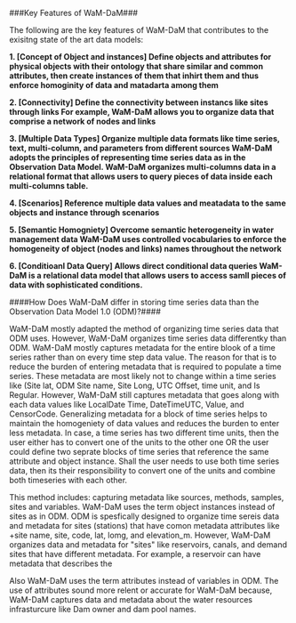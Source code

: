 ###Key Features of WaM-DaM###


The following are the key features of WaM-DaM that contributes to the exisitng state of the art data models:


**1. [Concept of Object and instances] Define objects and attributes for physical objects with their ontology that share similar and common attributes, then create instances of them that inhirt them and thus enforce homoginity of data and matadarta among them**

**2. [Connectivity] Define the connectivity between instancs like sites through links For example, WaM-DaM allows you to organize data that comprise a network of nodes and links**

**3. [Multiple Data Types] Organize multiple data formats like time series, text, multi-column, and parameters from different sources WaM-DaM adopts the principles of representing time series data as in the Observation Data Model. WaM-DaM organizes multi-columns data in a relational format that allows users to query pieces of data inside each multi-columns table.**

**4. [Scenarios] Reference multiple data values and meatadata to the same objects and instance through scenarios**

**5. [Semantic Homogniety] Overcome semantic heterogeneity in water management data WaM-DaM uses controlled vocabularies to enforce the homogeneity of object (nodes and links) names throughout the network**

**6. [Conditioanl Data Query] Allows direct conditional data queries WaM-DaM is a relational data model that allows users to access samll pieces of data with sophisticated conditions.**




####How Does WaM-DaM differ in storing time series data than the Observation Data Model 1.0 (ODM)?####
 
WaM-DaM mostly adapted the method of organizing time series data that ODM uses. However, WaM-DaM organizes time series data differentky than ODM. WaM-DaM mostly captures metadata for the entire blook of a time series rather than on every time step data value. The reason for that is to reduce the burden of entering metadata that is required to populate a time series. These metadata are most likely not to change within a time series like (Site lat, ODM Site name, Site Long, UTC Offset, time unit, and Is Regular. However, WaM-DaM still captures metadata that goes along with each data values like LocalDate Time, DateTimeUTC, Value, and CensorCode. Generalizing metadata for a block of time series helps to maintain the homogeniety of data values and reduces the burden to enter less metadata. In case, a time series has two different time units, then the user either has to convert one of the units to the other one OR the user could define two seprate blocks of time series that reference the same attribute and object instance. Shall the user needs to use both time series data, then its their responsibility to convert one of the units and combine both timeseries with each other. 
  
  
This method includes: capturing metadata like sources, methods, samples, sites and variables. WaM-DaM uses the term object instances instead of sites as in ODM. ODM is spesfically designed to organize time sereis data and metadata for sites (stations) that have comon metadata attributes like  
 +site name, site, code, lat, lomg, and elevation_m. However, WaM-DaM organizes data and metadata for "sites" like reservoirs, canals, and demand sites that have different metadata. For example, a reservoir can have metadata that describes the  

Also WaM-DaM uses the term attributes instead of variables in ODM. The use of attributes sound more relent or accurate for WaM-DaM because, WaM-DaM captures data and metadata about the water resources infrasturcure like Dam owner and dam pool names. 
